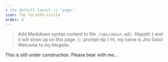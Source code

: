 ```yaml
---
# the default layout is 'page'
icon: fas fa-info-circle
order: 4
---
```


> Add Markdown syntax content to file `_tabs/about.md`{: .filepath } and it will show up on this page.
{: .prompt-tip }
Hi, my name is Jiro Goto!
Welcome to my blogsite.

This is still under construction. Please bear with me...
